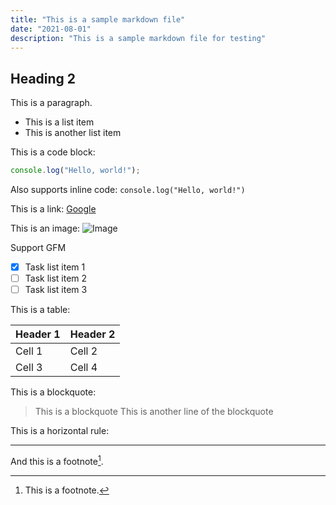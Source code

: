 ```yaml
---
title: "This is a sample markdown file"
date: "2021-08-01"
description: "This is a sample markdown file for testing"
---
```


## Heading 2

This is a paragraph.

- This is a list item
- This is another list item

This is a code block:

```javascript
console.log("Hello, world!");
```

Also supports inline code: `console.log("Hello, world!")`

This is a link: [Google](https://www.google.com)

This is an image:
![Image](https://via.placeholder.com/150)

Support GFM

- [x] Task list item 1
- [ ] Task list item 2
- [ ] Task list item 3

This is a table:

| Header 1 | Header 2 |
| -------- | -------- |
| Cell 1   | Cell 2   |
| Cell 3   | Cell 4   |

This is a blockquote:

> This is a blockquote
> This is another line of the blockquote

This is a horizontal rule:

---

And this is a footnote[^1].

[^1]: This is a footnote.
